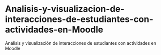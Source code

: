 # Analisis-y-visualizacion-de-interacciones-de-estudiantes-con-actividades-en-Moodle
Análisis y visualización de interacciones de estudiantes con actividades en Moodle
